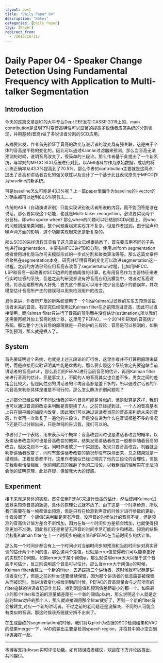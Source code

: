 ```yaml
---
layout: post
title: "Daily Paper 04"
description: "Notes"
categories: [Daily Paper]
tags: [Paper]
redirect_from:
  - /2019/10/11/
---
```


# Daily Paper 04 - Speaker Change Detection Using Fundamental Frequency with Application to Multi-talker Segmentation  

## Introduction  

今天的这篇文章是IC的大牛专业Dept EEE发在ICASSP 2019上的，main contribution是证明了时变音高特性可以显著的提高多说话者应答系统的分割表现，并用基频(音高)做了多说话者分割的SCD应用。  

从摘要出发，作者首先验证了音高的改变与说话者的改变具有强关联，这是由于个体的音高是平稳的变化的，因此可以通过Kalman过滤器来预测，那么当音高无法预测的时候，说明音高改变了，很简单的三段论。那么作者基于此提出了一个新系统，与常规的MFCC SCD系统进行对比，以AMI语料库作为原始数据，成功的将训练正确率从43.3%提高到了70.5%。那么作者的contribution主要就是这两点：提出了音高和讲话者变化的强关联性以及设计了一个基于此且表现原优于MFCC作为baseline的新系统。  

可是baseline怎么可能是43.3%呢？上一篇paper里面作为baseline的i-vector的准确率都可以达到86.6%啊我去……  

传统的ASR（自动演讲识别）只能实现识别说话者所说的内容，而不能回答是谁在说话。那么要实现这个功能，也就是Multi-talker recognition，必须要实现两个分目标，即who spoke when? 那么when的问题可以归结到SCD问题上，而who的问题则是聚类问题。整个问题看起来实现并不复杂，但是作者提到，由于回声和噪声两方面的影响，这个功能实现起来还是挺复杂的。  

那么SCD的采样流程其实看了这几篇论文已经很熟悉了，首先要应用不同的子系统进行segmentation，主要有MFCC进行BIC分割，使用uniform segmentation或者使用进化隐马尔可夫模型形式的一步式分割和聚类算法等等。那么这篇文章将会聚焦在segmentation本身，研究并证明音高的变化可以改进segmentation这一过程。之前的方法已经应用音高去改善了segmentation过程，比如用MFCC、LSP和音高一起改善对SCD边界的差值阈值的计算，也有用音高作为主要特征来进行实时应答的系统，但是之前的研究都没有将音高应用到模型中，或者对音高建模。对音高建模有两大好处：首先这个模型可以用于减少音高估计的错误率，其次模型估计音高所产生的错误可以用来检测用户的改变。  

具体来讲，作者所开发的新系统使用了一个叫做Kalman过滤器的东东去预测该说话者未来的音高，有研究已经使用过Kalman filter在之前预测过音高，因此可以直接使用，而Kalman filter只进行了音高的预测而并没有估计(estimation),所以我们还需要再额外加上音高的估计器，这里用了PEFAC，一个2014年研发的音高估计系统。那么整个方法背后的原理就是一开始讲的三段论：音高是可以预测的，如果不能预测，那么就是换人了。  

## System  

首先要证明这个系统，也就是上述三段论的可行性，这里作者并不打算用原理来证明，而是直接用实验证明其性能是优秀的。那么要实现这个系统肯定先要追踪当前讲话者的音高pitch，那么我们用PEFAC进行当前音高的估计，再用Kalman filter来进行音高的估计。但是事实上，不同的人的音高其实也会差不多，男女之间的差距会比较大，但是同性别的讲话者的平均音高都是差不多的，所以通过讲话者的平均音高来判断具体是谁是不可行的。那么怎么解决识别问题呢？  

上述部分已经说明了不同说话者的平均音高可能是类似的，但是就算是这样，我们也可以通过音调的改变来判断是否更换了人。之前已经提到过，一个人的音高基本上只在很平缓的幅度内改变，因此我们可以通过说话者当前的音高来判断未来的音高，作者再一次重复了一遍他的三段论，但是没有讲为什么在音调都差不多的情况下还是可以分辨出来，只是单纯的告诉我，我们可以的。  

作者列了一个表格，用来表示两个概率：音高改变同时也是讲话者改变的概率，以及讲话者改变同时也是音高改变的概率，结果发现讲话者改变一般都伴随着音高的改变，但反之则不一定。同时作者放了一个实测图，发现只要音高改变，机器就会判断讲话者改变了，同时有些讲话者改变的情况却没有探测出来，总之结果就是一塌糊涂，正着反着都不行。这里作者貌似已经证明完了他的三段论的合理性，但是在我看看恰恰相反，他彻彻底底的推翻了他的三段论，以我粗浅的理解实在无法领会他的证明原理，此处存疑，保留我大大的疑惑。  

## Experiment  

接下来就是具体的实现，首先使用PEFAC来进行音高的估计，然后使用Kalman过滤器来预测音高的轨迹，具体的原理公式就不放了。由于这是一个时序检测，所以我们需要在每一帧都做出预测，但是只有在检测到声音的时候才进行参数的更新，作者设置了一个阈值ξ来判断是否有声音。没声音的时候估计的音高不变，但是预测的音高估计值方差会不断增加，因为在每一个时间步方差都会增加，也就使得预测更加不准确，因此我们还是希望无声音的时间步尽可能的少和稀疏。预测的结果会权衡Kalman filter在上一个时间步的输出值和PEFAC在当前时间步的估计值。  

那么每一个时间步都会有上一个时间步对当前时间步的预测和当前时间步对真实音调的估计两个不同的值，那么这两个差值，也就是error值使得我们可以能够更好的实现SCD问题。如果error大于某个阈值φ，那么就说明error太大以至于这个音高不可估计，反之则说明这个音高可以估计。那么当error大于阈值φ的时候，Kalman filter会建立一个新的filter，去追踪第二个讲话者，这时候就可以确定讲话者变化了，但是之前的filter还要继续保留，因为那个讲话者的信息需要被保留从而被识别。当讲话者变化被检测到的时候，PEFAC的音高测量会与之前所有的filter追踪的讲话者记录作比较，找到测量值和预测值差距最小的那一个。如果最小的那个filter和当前的测量值差距在一个新的阈值ρ以内，那么说明这个人就是之前的filter对应的那个人，那么就直接调用那个filter就好了，否则一个新的filter将会被建立,对应一个新的讲话者。不过之前的老问题还是没解决，不同的人可能会有类似的音调，那这时候该系统就分辨不出来了。  

在生成最终的segmentation的时候，我们将以pitch为依据的SCD检测结果和VAD的结果merge一下，VAD的输出主要是检测speech region，并将其中的小空白删掉连接在一起，


---
本博客支持disqus实时评论功能，如有错误或者建议，欢迎在下方评论区提出，共同探讨。  
